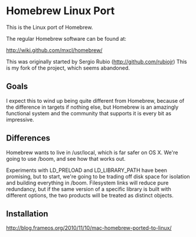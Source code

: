 Homebrew Linux Port
===================
This is the Linux port of Homebrew.

The regular Homebrew software can be found at:

http://wiki.github.com/mxcl/homebrew/

This was originally started by Sergio Rubio (http://github.com/rubiojr)
This is my fork of the project, which seems abandoned.

Goals
-----
I expect this to wind up being quite different from Homebrew, 
because of the difference in targets if nothing else, but Homebrew 
is an amazingly functional system and the community that supports it
is every bit as impressive.

Differences
-----------
Homebrew wants to live in /usr/local, which is far safer on OS X.
We're going to use /boom, and see how that works out.

Experiments with LD_PRELOAD and LD_LIBRARY_PATH have been promising,
but to start, we're going to be trading off disk space for isolation
and building everything in /boom.  Filesystem links will reduce pure
redundancy, but if the same version of a specific library is built 
with different options, the two products will be treated as distinct
objects.

Installation
------------

http://blog.frameos.org/2010/11/10/mac-homebrew-ported-to-linux/
